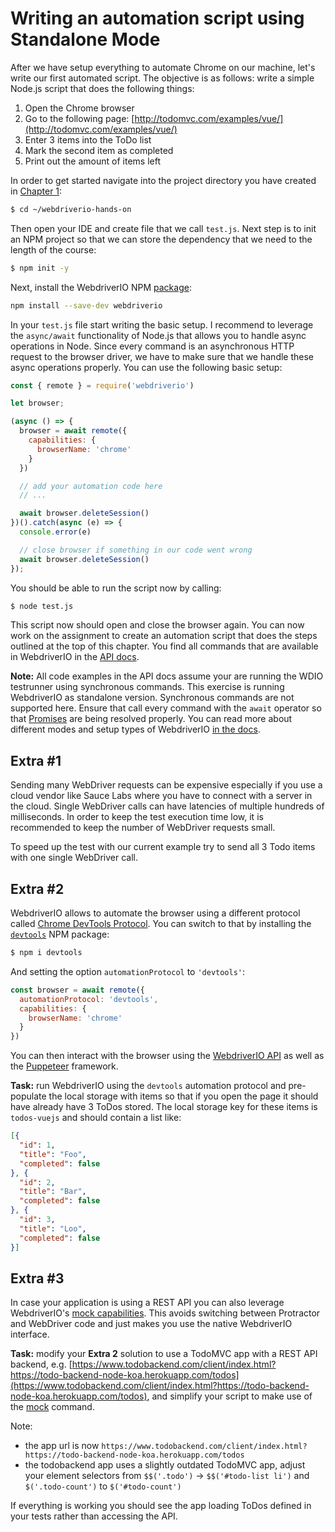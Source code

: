 Writing an automation script using Standalone Mode
==================================================

After we have setup everything to automate Chrome on our machine, let's write our first automated script. The objective is as follows: write a simple Node.js script that does the following things:

1. Open the Chrome browser
2. Go to the following page: [http://todomvc.com/examples/vue/](http://todomvc.com/examples/vue/)
3. Enter 3 items into the ToDo list
4. Mark the second item as completed
5. Print out the amount of items left

In order to get started navigate into the project directory you have created in [Chapter 1](./chapter1.md):

```sh
$ cd ~/webdriverio-hands-on
```

Then open your IDE and create file that we call `test.js`. Next step is to init an NPM project so that we can store the dependency that we need to the length of the course:

```sh
$ npm init -y
```

Next, install the WebdriverIO NPM [package](https://www.npmjs.com/package/webdriverio):

```sh
npm install --save-dev webdriverio
```

In your `test.js` file start writing the basic setup. I recommend to leverage the `async/await` functionality of Node.js that allows you to handle async operations in Node. Since every command is an asynchronous HTTP request to the browser driver, we have to make sure that we handle these async operations properly. You can use the following basic setup:

```js
const { remote } = require('webdriverio')

let browser;

(async () => {
  browser = await remote({
    capabilities: {
      browserName: 'chrome'
    }
  })

  // add your automation code here
  // ...

  await browser.deleteSession()
})().catch(async (e) => {
  console.error(e)

  // close browser if something in our code went wrong
  await browser.deleteSession()
});
```

You should be able to run the script now by calling:

```sh
$ node test.js
```

This script now should open and close the browser again. You can now work on the assignment to create an automation script that does the steps outlined at the top of this chapter. You find all commands that are available in WebdriverIO in the [API docs](https://webdriver.io/docs/api.html).

__Note:__ All code examples in the API docs assume your are running the WDIO testrunner using synchronous commands. This exercise is running WebdriverIO as standalone version. Synchronous commands are not supported here. Ensure that call every command with the `await` operator so that [Promises](https://developer.mozilla.org/en-US/docs/Web/JavaScript/Reference/Global_Objects/Promise) are being resolved properly. You can read more about different modes and setup types of WebdriverIO [in the docs](https://webdriver.io/docs/setuptypes.html).

## Extra #1

Sending many WebDriver requests can be expensive especially if you use a cloud vendor like Sauce Labs where you have to connect with a server in the cloud. Single WebDriver calls can have latencies of multiple hundreds of milliseconds. In order to keep the test execution time low, it is recommended to keep the number of WebDriver requests small.

To speed up the test with our current example try to send all 3 Todo items with one single WebDriver call.

## Extra #2

WebdriverIO allows to automate the browser using a different protocol called [Chrome DevTools Protocol](https://chromedevtools.github.io/devtools-protocol/). You can switch to that by installing the [`devtools`](https://www.npmjs.com/package/devtools) NPM package:

```sh
$ npm i devtools
```

And setting the option `automationProtocol` to `'devtools'`:

```js
const browser = await remote({
  automationProtocol: 'devtools',
  capabilities: {
    browserName: 'chrome'
  }
})
```

You can then interact with the browser using the [WebdriverIO API](https://webdriver.io/docs/api.html) as well as the [Puppeteer](https://pptr.dev/) framework.

__Task:__ run WebdriverIO using the `devtools` automation protocol and pre-populate the local storage with items so that if you open the page it should have already have 3 ToDos stored. The local storage key for these items is `todos-vuejs` and should contain a list like:

```json
[{
  "id": 1,
  "title": "Foo",
  "completed": false
}, {
  "id": 2,
  "title": "Bar",
  "completed": false
}, {
  "id": 3,
  "title": "Loo",
  "completed": false
}]
```

## Extra #3

In case your application is using a REST API you can also leverage WebdriverIO's [mock capabilities](https://webdriver.io/docs/api/browser/mock). This avoids switching between Protractor and WebDriver code and just makes you use the native WebdriverIO interface.

__Task:__ modify your __Extra 2__ solution to use a TodoMVC app with a REST API backend, e.g. [https://www.todobackend.com/client/index.html?https://todo-backend-node-koa.herokuapp.com/todos](https://www.todobackend.com/client/index.html?https://todo-backend-node-koa.herokuapp.com/todos), and simplify your script to make use of the [mock](https://webdriver.io/docs/api/browser/mock) command.

Note:
- the app url is now `https://www.todobackend.com/client/index.html?https://todo-backend-node-koa.herokuapp.com/todos`
- the todobackend app uses a slightly outdated TodoMVC app, adjust your element selectors from `$$('.todo')` -> `$$('#todo-list li')` and `$('.todo-count')` to `$('#todo-count')`

If everything is working you should see the app loading ToDos defined in your tests rather than accessing the API.
